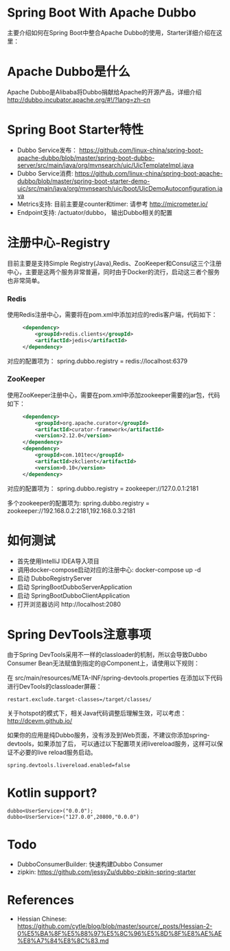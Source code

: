 Spring Boot With Apache Dubbo
=============================
主要介绍如何在Spring Boot中整合Apache Dubbo的使用，Starter详细介绍在这里：

# Apache Dubbo是什么
Apache Dubbo是Alibaba将Dubbo捐献给Apache的开源产品，详细介绍 http://dubbo.incubator.apache.org/#!/?lang=zh-cn


# Spring Boot Starter特性

* Dubbo Service发布： https://github.com/linux-china/spring-boot-apache-dubbo/blob/master/spring-boot-dubbo-server/src/main/java/org/mvnsearch/uic/UicTemplateImpl.java
* Dubbo Service消费: https://github.com/linux-china/spring-boot-apache-dubbo/blob/master/spring-boot-starter-demo-uic/src/main/java/org/mvnsearch/uic/boot/UicDemoAutoconfiguration.java
* Metrics支持: 目前主要是counter和timer: 请参考 http://micrometer.io/
* Endpoint支持:  /actuator/dubbo， 输出Dubbo相关的配置

# 注册中心-Registry
目前主要是支持Simple Registry(Java),Redis、ZooKeeper和Consul这三个注册中心，主要是这两个服务非常普遍，同时由于Docker的流行，启动这三者个服务也非常简单。

### Redis
使用Redis注册中心，需要将在pom.xml中添加对应的redis客户端，代码如下：

```xml
     <dependency>
         <groupId>redis.clients</groupId>
         <artifactId>jedis</artifactId>
     </dependency>
```

对应的配置项为： spring.dubbo.registry = redis://localhost:6379

###  ZooKeeper
使用ZooKeeper注册中心，需要在pom.xml中添加zookeeper需要的jar包，代码如下：

```xml
     <dependency>
         <groupId>org.apache.curator</groupId>
         <artifactId>curator-framework</artifactId>
         <version>2.12.0</version>
     </dependency>
     <dependency>
         <groupId>com.101tec</groupId>
         <artifactId>zkclient</artifactId>
         <version>0.10</version>
     </dependency>
```

对应的配置项为： spring.dubbo.registry = zookeeper://127.0.0.1:2181

多个zookeeper的配置项为: spring.dubbo.registry = zookeeper://192.168.0.2:2181,192.168.0.3:2181

# 如何测试

* 首先使用IntelliJ IDEA导入项目
* 调用docker-compose启动对应的注册中心: docker-compose up -d
* 启动 DubboRegistryServer
* 启动 SpringBootDubboServerApplication
* 启动 SpringBootDubboClientApplication
* 打开浏览器访问 http://localhost:2080


# Spring DevTools注意事项
由于Spring DevTools采用不一样的classloader的机制，所以会导致Dubbo Consumer Bean无法赋值到指定的@Component上，请使用以下规则：

在 src/main/resources/META-INF/spring-devtools.properties 在添加以下代码进行DevTools的classloader屏蔽：
```properties
restart.exclude.target-classes=/target/classes/
```
关于hotspot的模式下，相关Java代码调整后理解生效，可以考虑： http://dcevm.github.io/

如果你的应用是纯Dubbo服务，没有涉及到Web页面，不建议你添加spring-devtools，如果添加了后，
可以通过以下配置项关闭livereload服务，这样可以保证不必要的live reload服务启动。
```properties
spring.devtools.livereload.enabled=false
```

# Kotlin support?

```
dubbo<UserService>("0.0.0");
dubbo<UserService>("127.0.0",20800,"0.0.0")
```
# Todo

* DubboConsumerBuilder: 快速构建Dubbo Consumer
* zipkin: https://github.com/jessyZu/dubbo-zipkin-spring-starter

# References

* Hessian Chinese: https://github.com/cytle/blog/blob/master/source/_posts/Hessian-2-0%E5%BA%8F%E5%88%97%E5%8C%96%E5%8D%8F%E8%AE%AE%E8%A7%84%E8%8C%83.md
